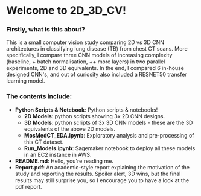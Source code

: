 # Welcome to 2D_3D_CV!
### Firstly, what is this about? 
This is a small computer vision study comparing 2D vs 3D CNN architectures in classifying lung disease (TB) from chest CT scans. More specifically, I compare three CNN models of increasing complexity (baseline, + batch normalisation, ++ more layers) in two parallel experiments, 2D and 3D equivalents. In the end, I compared 6 in-house designed CNN's, and out of curiosity also included a RESNET50 transfer learning model.

### The contents include: 
- **Python Scripts & Notebook**: Python scripts & notebooks!
  - **2D Models**: python scripts showing 3x 2D CNN designs.
  - **3D Models**: python scripts of 3x 3D CNN models - these are the 3D equivalents of the above 2D models.
  - **MosMedCT_EDA.ipynb**: Exploratory analysis and pre-processing of this CT dataset.
  - **Run_Models.ipynb**: Sagemaker notebook to deploy all these models in an EC2 instance in AWS.
- **README.md**: Hello, you're reading me.
- **Report.pdf**: An academic-style report explaining the motivation of the study and reporting the results. Spoiler alert, 3D wins, but the final results may still surprise you, so I encourage you to have a look at the pdf report. 
